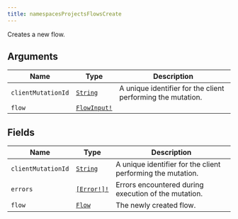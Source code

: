 ```yaml
---
title: namespacesProjectsFlowsCreate
---
```


Creates a new flow.

## Arguments

| Name | Type | Description |
|------|------|-------------|
| `clientMutationId` | [`String`](../scalar/string.md) | A unique identifier for the client performing the mutation. |
| `flow` | [`FlowInput!`](../input_object/flowinput.md) |  |

## Fields

| Name | Type | Description |
|------|------|-------------|
| `clientMutationId` | [`String`](../scalar/string.md) | A unique identifier for the client performing the mutation. |
| `errors` | [`[Error!]!`](../union/error.md) | Errors encountered during execution of the mutation. |
| `flow` | [`Flow`](../object/flow.md) | The newly created flow. |
